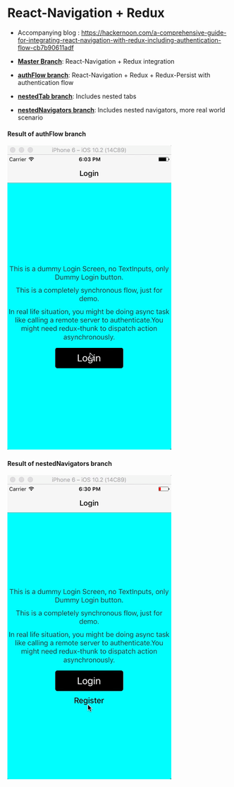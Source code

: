 # React-Navigation + Redux

* Accompanying blog :
  https://hackernoon.com/a-comprehensive-guide-for-integrating-react-navigation-with-redux-including-authentication-flow-cb7b90611adf

* **[Master Branch](https://github.com/shubhnik/redux-react-navigation)**:
  React-Navigation + Redux integration

* **[authFlow branch](https://github.com/shubhnik/redux-react-navigation/tree/authFlow)**:
  React-Navigation + Redux + Redux-Persist with authentication flow

* **[nestedTab branch](https://github.com/shubhnik/redux-react-navigation/tree/nestedTab)**:
  Includes nested tabs

* **[nestedNavigators branch](https://github.com/shubhnik/redux-react-navigation/tree/nestedNavigators)**:
  Includes nested navigators, more real world scenario

#### Result of authFlow branch

![authFlow demo](./authFlow.gif)

#### Result of nestedNavigators branch

![nestedNavigator demo](./nestedNavigators.gif)
